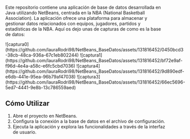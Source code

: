 Este repositorio contiene una aplicación de base de datos desarrollada en Java utilizando NetBeans, centrada en la NBA (National Basketball Association). La aplicación ofrece una plataforma para almacenar y gestionar datos relacionados con equipos, jugadores, partidos y estadísticas de la NBA.
Aquí os dejo unas de capturas de como es la base de datos:


<div style="display: flex; justify-content: space-around; align-items: center;">
  ![captura0](https://github.com/lauraRodri98/NetBeans_BaseDatos/assets/131816452/0450bcd3-38cb-48ca-936a-67c1eb802244)
  ![captura1](https://github.com/lauraRodri98/NetBeans_BaseDatos/assets/131816452/bf72e9af-f96d-4e4a-a58c-e6fc5cbd7036)
  ![captura4](https://github.com/lauraRodri98/NetBeans_BaseDatos/assets/131816452/9d890edf-e6db-441e-95ea-96b79af47038)
  ![captura3](https://github.com/lauraRodri98/NetBeans_BaseDatos/assets/131816452/66ec5696-5ed7-4441-9e8b-13c786559aed)
</div>


## Cómo Utilizar

1. Abre el proyecto en NetBeans.
2. Configura la conexión a la base de datos en el archivo de configuración.
3. Ejecuta la aplicación y explora las funcionalidades a través de la interfaz de usuario.
